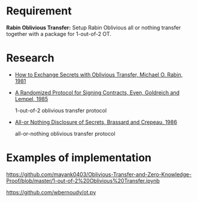 
# Requirement

**Rabin Oblivious Transfer:** Setup Rabin Oblivious all or nothing transfer together with a package for 1-out-of-2 OT.

# Research

- [How to Exchange Secrets with Oblivious Transfer, Michael O. Rabin, 1981](../master/papers/Rabin-Oblivious-Transfer.pdf)
- [A Randomized Protocol for Signing Contracts, Even, Goldreich and Lempel, 1985](../master/papers/1-out-of-2-OT.pdf)
    
    1-out-of-2 oblivious transfer protocol

- [All-or Nothing Disclosure of Secrets, Brassard and Crepeau, 1986](../master/papers/all-or-nothing-OT.pdf)

    all-or-nothing oblivious transfer protocol
    
 # Examples of implementation
 https://github.com/mayank0403/Oblivious-Transfer-and-Zero-Knowledge-Proof/blob/master/1-out-of-2%20Oblivious%20Transfer.ipynb
 
 https://github.com/wbernoudy/ot.py
